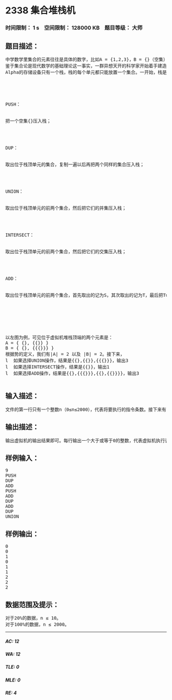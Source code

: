 # 2338 集合堆栈机   
### 时间限制： 1 s&nbsp;&nbsp;&nbsp;&nbsp;空间限制： 128000 KB&nbsp;&nbsp;&nbsp;&nbsp;题目等级： 大师  
## 题目描述：  

<pre>
中学数学里集合的元素往往是具体的数字，比如A = {1,2,3}，B = {}（空集）等等。但是要特别注意，集合的元素也可以是另一个集合，比如说C = {{}}，即说明C有且仅有一个元素——空集B，所以称B是C的子集或者称B是C的元素都是正确的。所谓一个集合的势，就是这个集合的元素个数，一般记为|S|，空集的势为0。在上例中，|A| = 3，|B| = 0，|C| = 1。
鉴于集合论是现代数学的基础理论这一事实，一群异想天开的科学家开始着手建造一台新式的超级计算机——集合堆栈机Alpha，这台机器操作的将是集合而不是数字。不过由于Alpha的竣工之日遥遥无期，科学家们希望你为他们编写一台虚拟机，好让他们检查自己的原型设计是否合理。
Alpha的存储设备只有一个栈，栈的每个单元都只能放置一个集合。一开始，栈是空的，在每个操作结束后，计算机就会输出位于栈顶单元的那个集合的势。Alpha拥有五种不同的指令，分别为：PUSH、DUP、UNION、INTERSECT和ADD，他们的功能如下：
 




PUSH：


把一个空集{}压入栈；




DUP：


取出位于栈顶单元的集合，复制一遍以后再把两个同样的集合压入栈；




UNION：


取出位于栈顶单元的前两个集合，然后把它们的并集压入栈；




INTERSECT：


取出位于栈顶单元的前两个集合，然后把它们的交集压入栈；




ADD：


取出位于栈顶单元的前两个集合，首先取出的记为S，其次取出的记为T，最后把T∪{S}压入栈；




 
 
 
以左图为例，可见位于虚拟机堆栈顶端的两个元素是：
A = { {}, {{}} }
B = { {}, {{{}}} }
根据势的定义，我们有|A| = 2 以及 |B| = 2。接下来，
l  如果选择UNION操作，结果是{{},{{}},{{{}}}，输出3
l  如果选择INTERSECT操作，结果是{{}}，输出1
l  如果选择ADD操作，结果是{{},{{{}}},{{},{{}}}}，输出3
 
</pre>
  
  
## 输入描述：  

<pre>
文件的第一行只有一个整数n（0≤n≤2000），代表将要执行的指令条数。接下来有n行，每行有包含一条大写的指令，我们保证每条指令都是上述五条指令中的一条，并且虚拟机总是能正确执行完所有的指令。
</pre>
  
  
## 输出描述：  

<pre>
输出虚拟机的输出结果即可。每行输出一个大于或等于0的整数，代表虚拟机执行该条指令后的输出。选手们务必仔细考量程序的执行效率。
</pre>
  
  
## 样例输入：  

<pre>
9
PUSH
DUP
ADD
PUSH
ADD
DUP
ADD
DUP
UNION
</pre>
  
  
## 样例输出：  

<pre>
0
0
1
0
1
1
2
2
2
</pre>
  
  
## 数据范围及提示：  

<pre>
对于20%的数据，n ≤ 10。
对于100%的数据，n ≤ 2000。
</pre>
  
  
***  

##### AC: 12  
##### WA: 12  
##### TLE: 0  
##### MLE: 0  
##### RE: 4  

